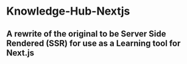 #  Knowledge-Hub-Nextjs

## A rewrite of the original to be Server Side Rendered (SSR) for use as a Learning tool for Next.js
